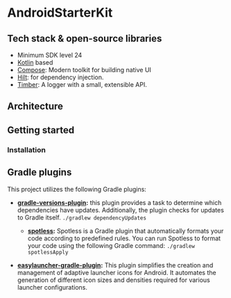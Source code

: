 # AndroidStarterKit

## Tech stack & open-source libraries

- Minimum SDK level 24
- [Kotlin](https://kotlinlang.org/) based
- [Compose](https://developer.android.com/jetpack/compose): Modern toolkit for building native UI
- [Hilt](https://dagger.dev/hilt/): for dependency injection.
- [Timber](https://github.com/JakeWharton/timber): A logger with a small, extensible API.

## Architecture

## Getting started

### Installation

## Gradle plugins

This project utilizes the following Gradle plugins:

* **[gradle-versions-plugin](https://github.com/ben-manes/gradle-versions-plugin):** this plugin
  provides a task to determine which dependencies have updates. Additionally, the plugin checks for
  updates to Gradle itself.
  `./gradlew dependencyUpdates`
    * **[spotless](https://github.com/diffplug/spotless):** Spotless is a Gradle plugin that
      automatically formats your code according to predefined rules. You can run Spotless to format
      your code using the following Gradle command:
      `./gradlew spotlessApply`

* **[easylauncher-gradle-plugin](https://github.com/usefulness/easylauncher-gradle-plugin):** This
  plugin simplifies the creation and management of adaptive launcher icons for Android. It automates
  the generation of different icon sizes and densities required for various launcher configurations.